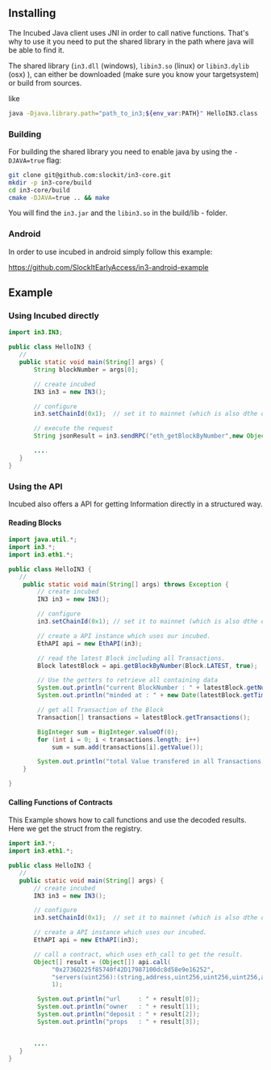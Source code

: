 ## Installing



The Incubed Java client uses JNI in order to call native functions. That's why to use it you need to put the shared library in the path where java will be able to find it. 

The shared library (`in3.dll` (windows), `libin3.so` (linux) or `libin3.dylib` (osx) ), can either be downloaded (make sure you know your targetsystem) or build from sources.

like

```sh
java -Djava.library.path="path_to_in3;${env_var:PATH}" HelloIN3.class
```


###  Building

For building the shared library you need to enable java by using the `-DJAVA=true` flag:

```sh
git clone git@github.com:slockit/in3-core.git
mkdir -p in3-core/build
cd in3-core/build
cmake -DJAVA=true .. && make
```

You will find the `in3.jar` and the `libin3.so` in the build/lib - folder.

### Android

In order to use incubed in android simply follow this example:

https://github.com/SlockItEarlyAccess/in3-android-example


## Example

### Using Incubed directly

```java
import in3.IN3;

public class HelloIN3 {  
   // 
   public static void main(String[] args) {
       String blockNumber = args[0]; 

       // create incubed
       IN3 in3 = new IN3();

       // configure
       in3.setChainId(0x1);  // set it to mainnet (which is also dthe default)

       // execute the request
       String jsonResult = in3.sendRPC("eth_getBlockByNumber",new Object[]{ blockNumber ,true});

       ....
   }
}
```

### Using the API

Incubed also offers a API for getting Information directly in a structured way.

#### Reading Blocks


```java
import java.util.*;
import in3.*;
import in3.eth1.*;

public class HelloIN3 {  
   // 
    public static void main(String[] args) throws Exception {
        // create incubed
        IN3 in3 = new IN3();

        // configure
        in3.setChainId(0x1); // set it to mainnet (which is also dthe default)

        // create a API instance which uses our incubed.
        EthAPI api = new EthAPI(in3);

        // read the latest Block including all Transactions.
        Block latestBlock = api.getBlockByNumber(Block.LATEST, true);

        // Use the getters to retrieve all containing data
        System.out.println("current BlockNumber : " + latestBlock.getNumber());
        System.out.println("minded at : " + new Date(latestBlock.getTimeStamp()) + " by " + latestBlock.getAuthor());

        // get all Transaction of the Block
        Transaction[] transactions = latestBlock.getTransactions();

        BigInteger sum = BigInteger.valueOf(0);
        for (int i = 0; i < transactions.length; i++)
            sum = sum.add(transactions[i].getValue());

        System.out.println("total Value transfered in all Transactions : " + sum + " wei");
    }

}
```


#### Calling Functions of Contracts

This Example shows how to call functions and use the decoded results. Here we get the struct from the registry.


```java
import in3.*;
import in3.eth1.*;

public class HelloIN3 {  
   // 
   public static void main(String[] args) {
       // create incubed
       IN3 in3 = new IN3();

       // configure
       in3.setChainId(0x1);  // set it to mainnet (which is also dthe default)

       // create a API instance which uses our incubed.
       EthAPI api = new EthAPI(in3);

       // call a contract, which uses eth_call to get the result. 
       Object[] result = (Object[]) api.call(                                   // call a function of a contract
            "0x2736D225f85740f42D17987100dc8d58e9e16252",                       // address of the contract
            "servers(uint256):(string,address,uint256,uint256,uint256,address)",// function signature
            1);                                                                 // first argument, which is the index of the node we are looking for.

        System.out.println("url     : " + result[0]);
        System.out.println("owner   : " + result[1]);
        System.out.println("deposit : " + result[2]);
        System.out.println("props   : " + result[3]);


       ....
   }
}
```

